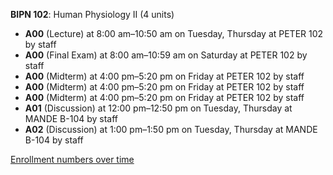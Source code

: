 **BIPN 102**: Human Physiology II (4 units)

- **A00** (Lecture) at 8:00 am–10:50 am on Tuesday, Thursday at PETER 102 by staff
- **A00** (Final Exam) at 8:00 am–10:59 am on Saturday at PETER 102 by staff
- **A00** (Midterm) at 4:00 pm–5:20 pm on Friday at PETER 102 by staff
- **A00** (Midterm) at 4:00 pm–5:20 pm on Friday at PETER 102 by staff
- **A00** (Midterm) at 4:00 pm–5:20 pm on Friday at PETER 102 by staff
- **A01** (Discussion) at 12:00 pm–12:50 pm on Tuesday, Thursday at MANDE B-104 by staff
- **A02** (Discussion) at 1:00 pm–1:50 pm on Tuesday, Thursday at MANDE B-104 by staff

[Enrollment numbers over time](./BIPN102.tsv)
